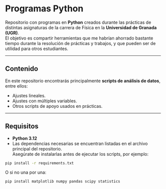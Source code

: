 # Programas Python

Repositorio con programas en **Python** creados durante las prácticas de distintas asignaturas de la carrera de Física en la **Universidad de Granada (UGR)**.  
El objetivo es compartir herramientas que me habrían ahorrado bastante tiempo durante la resolución de prácticas y trabajos, y que pueden ser de utilidad para otros estudiantes.

---

## Contenido

En este repositorio encontrarás principalmente **scripts de análisis de datos**, entre ellos:

- Ajustes lineales.
- Ajustes con múltiples variables.
- Otros scripts de apoyo usados en prácticas.

---

## Requisitos

- **Python 3.12**  
- Las dependencias necesarias se encuentran listadas en el archivo principal del repositorio.  
  Asegúrate de instalarlas antes de ejecutar los scripts, por ejemplo:

```bash
pip install -r requirements.txt
```
O si no una por una:

```bash
pip install matplotlib numpy pandas scipy statistics

